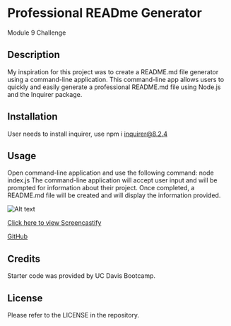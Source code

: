 # Professional READme Generator
Module 9 Challenge

## Description

My inspiration for this project was to create a README.md file generator using a command-line application.  This command-line app allows users to quickly and easily generate a professional README.md file using Node.js and the Inquirer package.  

## Installation

User needs to install inquirer, use npm i inquirer@8.2.4

## Usage

Open command-line application and use the following command: node index.js
The command-line application will accept user input and will be prompted for information about their project. Once completed, a README.md file will be created and will display the information provided. 

![Alt text](<utils/Screenshot 2023-11-19 at 7.23.58 PM (2).png>)

[Click here to view Screencastify](https://drive.google.com/file/d/1XStL0yWX3zfGMoBErDX1HFMYFw_J1KMd/view)

[GitHub](https://github.com/neilsenzulueta/Professional-README-Generator)


## Credits

Starter code was provided by UC Davis Bootcamp.

## License

Please refer to the LICENSE in the repository.